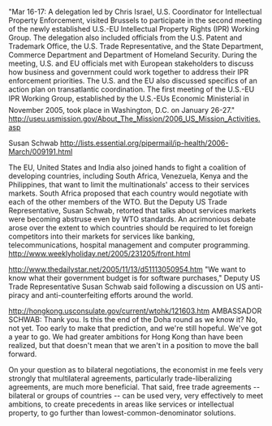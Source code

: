 \"Mar 16-17: A delegation led by Chris Israel, U.S. Coordinator for
Intellectual Property Enforcement, visited Brussels to participate in
the second meeting of the newly established U.S.-EU Intellectual
Property Rights (IPR) Working Group. The delegation also included
officials from the U.S. Patent and Trademark Office, the U.S. Trade
Representative, and the State Department, Commerce Department and
Department of Homeland Security. During the meeting, U.S. and EU
officials met with European stakeholders to discuss how business and
government could work together to address their IPR enforcement
priorities. The U.S. and the EU also discussed specifics of an action
plan on transatlantic coordination. The first meeting of the U.S.-EU IPR
Working Group, established by the U.S.-EUs Economic Ministerial in
November 2005, took place in Washington, D.C. on January 26-27.\"
<http://useu.usmission.gov/About_The_Mission/2006_US_Mission_Activities.asp>

Susan Schwab
<http://lists.essential.org/pipermail/ip-health/2006-March/009191.html>

The EU, United States and India also joined hands to fight a coalition
of developing countries, including South Africa, Venezuela, Kenya and
the Philippines, that want to limit the multinationals\' access to their
services markets. South Africa proposed that each country would
negotiate with each of the other members of the WTO. But the Deputy US
Trade Representative, Susan Schwab, retorted that talks about services
markets were becoming abstruse even by WTO standards. An acrimonious
debate arose over the extent to which countries should be required to
let foreign competitors into their markets for services like banking,
telecommunications, hospital management and computer programming.
<http://www.weeklyholiday.net/2005/231205/front.html>

<http://www.thedailystar.net/2005/11/13/d51113050954.htm> \"We want to
know what their government budget is for software purchases,\" Deputy US
Trade Representative Susan Schwab said following a discussion on US
anti-piracy and anti-counterfeiting efforts around the world.

<http://hongkong.usconsulate.gov/current/wtohk/121603.htm> AMBASSADOR
SCHWAB: Thank you. Is this the end of the Doha round as we know it? No,
not yet. Too early to make that prediction, and we\'re still hopeful.
We\'ve got a year to go. We had greater ambitions for Hong Kong than
have been realized, but that doesn\'t mean that we aren\'t in a position
to move the ball forward.

On your question as to bilateral negotiations, the economist in me feels
very strongly that multilateral agreements, particularly
trade-liberalizing agreements, are much more beneficial. That said, free
trade agreements \-- bilateral or groups of countries \-- can be used
very, very effectively to meet ambitions, to create precedents in areas
like services or intellectual property, to go further than
lowest-common-denominator solutions.
